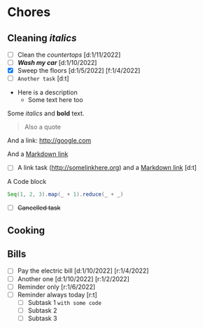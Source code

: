 # Chores

## Cleaning *italics*

- [ ] Clean the *countertops* [d:1/11/2022]
- [ ] ***Wash my car*** [d:1/10/2022]
- [x] Sweep the floors [d:1/5/2022] [f:1/4/2022]
- [ ] `Another task` [d:t]

- Here is a description
    - Some text here too

Some *italics* and **bold** text.

> Also a quote

And a link: http://google.com

And a [Markdown link](https://news.ycombinator.com)

- [ ] A link task (http://somelinkhere.org) and a [Markdown link](https://thing.com) [d:t]

A Code block

```scala
Seq(1, 2, 3).map(_ + 1).reduce(_ + _)
```

- [ ] ~~Cancelled task~~

## Cooking

## Bills

- [ ] Pay the electric bill [d:1/10/2022] [r:1/4/2022]
- [ ] Another one [d:1/10/2022] [r:1/2/2022]
- [ ] Reminder only [r:1/6/2022]
- [ ] Reminder always today [r:t]
    - [ ] Subtask 1 `with some code`
    - [ ] Subtask 2
    - [ ] Subtask 3
